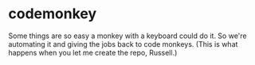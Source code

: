 # codemonkey
Some things are so easy a monkey with a keyboard could do it. So we're automating it and giving the jobs back to code monkeys.
(This is what happens when you let me create the repo, Russell.)
